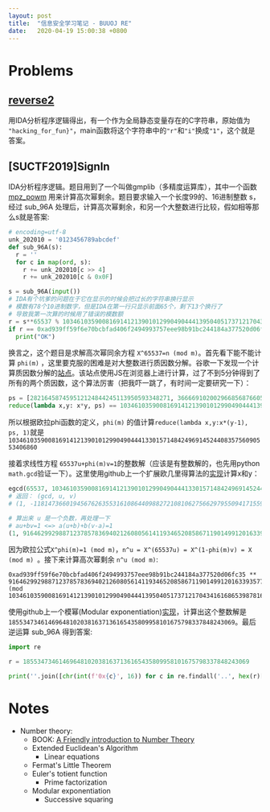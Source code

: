 ```yaml
---
layout: post
title:  "信息安全学习笔记 - BUUOJ RE"
date:   2020-04-19 15:00:38 +0800
---
```


# Problems


## [reverse2](https://files.buuoj.cn/files/ef0881fc76e5bcd756b554874ef99bec/e8722e94-93d7-45d5-aa06-a7aa26ce01a1.rar?token=eyJ1c2VyX2lkIjo4NDA1LCJ0ZWFtX2lkIjpudWxsLCJmaWxlX2lkIjoxNTJ9.Xpr3Yw.kfu47ehvSRF0OkauvE9cDn0GiUk)

用IDA分析程序逻辑得出，有一个作为全局静态变量存在的C字符串，原始值为 `"hacking_for_fun}"`，main函数将这个字符串中的`"r"`和`"i"`换成`"1"`，这个就是答案。

## [SUCTF2019]SignIn

IDA分析程序逻辑。题目用到了一个叫做gmplib（多精度运算库），其中一个函数 [mpz_powm](https://gmplib.org/manual/Integer-Exponentiation.html) 用来计算高次幂剩余。题目要求输入一个长度99的、16进制整数 s，经过 sub_96A 处理后，计算高次幂剩余，和另一个大整数进行比较，假如相等那么s就是答案:

```python
# encoding=utf-8
unk_202010 = '0123456789abcdef'
def sub_96A(s):
  r = ''
  for c in map(ord, s):
    r += unk_202010[c >> 4]
    r += unk_202010[c & 0x0F]

s = sub_96A(input())
# IDA有个坑爹的问题在于它在显示的时候会把过长的字符串换行显示
# 模数有78个10进制数字，但是IDA在第一行只显示前面65个，剩下13个换行了
# 导致我第一次算的时候用了错误的模数额
r = s**65537 % 103461035900816914121390101299049044413950405173712170434161686539878160984549
if r == 0xad939ff59f6e70bcbfad406f2494993757eee98b91bc244184a377520d06fc35:
  print("OK")
```

换言之，这个题目是求解高次幂同余方程 `X^65537=n (mod m)`。首先看下能不能计算 `phi(m)` ，这里要克服的困难是对大整数进行质因数分解。谷歌一下发现一个计算质因数分解的[站点](https://www.alpertron.com.ar/ECM.HTM)。该站点使用JS在浏览器上进行计算，过了不到5分钟得到了所有的两个质因数，这个算法厉害（把我吓一跳了，有时间一定要研究一下）：

```python
ps = [282164587459512124844245113950593348271, 366669102002966856876605669837014229419]
reduce(lambda x,y: x*y, ps) == 10346103590081691412139010129904904441395040517371217043416168653 # True
```

所以根据欧拉phi函数的定义，`phi(m)` 的值计算`reduce(lambda x,y:x*(y-1), ps, 1)`就是`103461035900816914121390101299049044413301571484249691452440835756090553406860`

接着求线性方程 `65537u+phi(m)v=1`的整数解（应该是有整数解的，也先用python `math.gcd`验证一下）。这里使用github上一个扩展欧几里得算法的[实现](https://github.com/lapets/egcd/blob/master/egcd/egcd.py)计算x和y：
```python
egcd(65537, 103461035900816914121390101299049044413301571484249691452440835756090553406860)
# 返回： (gcd, u, v)
# (1, -11814736601945676263553161086440988272108106275662979550941715592696975780047, 7484)

# 算出来 u 是一个负数，再处理一下
# au+bv=1 <=> a(u+b)+b(v-a)=1
(1, 91646299298871237857836940212608056141193465208586711901499120163393577626813, -58053)
```
因为欧拉公式`X^phi(m)=1 (mod m)`，`n^u = X^(65537u) = X^(1-phi(m)v) = X (mod m) `。接下来计算高次幂剩余 `n^u (mod m)`:

```
0xad939ff59f6e70bcbfad406f2494993757eee98b91bc244184a377520d06fc35 ** 91646299298871237857836940212608056141193465208586711901499120163393577626813 (mod 103461035900816914121390101299049044413950405173712170434161686539878160984549)
```

使用github上一个模幂(Modular exponentiation)[实现](https://github.com/csknk/fast-modular-exponentiation/blob/master/python/main.py)，计算出这个整数解是 `185534734614696481020381637136165435809958101675798337848243069`。最后逆运算 sub_96A 得到答案:
```python
import re

r = 185534734614696481020381637136165435809958101675798337848243069

print(''.join([chr(int(f'0x{c}', 16)) for c in re.findall('..', hex(r)[2:])]))
```

# Notes

- Number theory:
  - BOOK: [A Friendly introduction to Number Theory](https://www.amazon.com/Friendly-Introduction-Number-Theory-4th/dp/0321816196)
  - Extended Euclidean's Algorithm
    - Linear equations
  - Fermat's Little Theorem
  - Euler's totient function
    - Prime factorization
  - Modular exponentiation
    - Successive squaring

